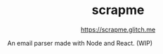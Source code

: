 <h1 align="center">scrapme</h1>
<p align="center"><a href="https://scrapme.glitch.me">https://scrapme.glitch.me</a></p>

An email parser made with Node and React. (WIP)

